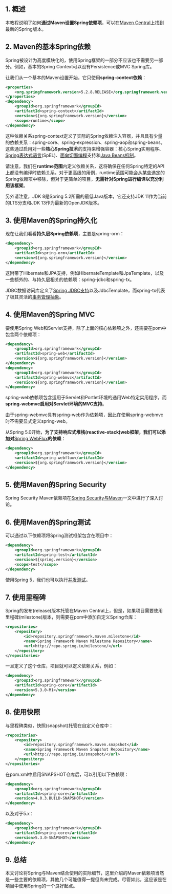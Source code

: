 ## 1. 概述

本教程说明了如何**通过Maven设置Spring依赖项**，可以在[Maven Central](https://search.maven.org/search?q=org.springframework)上找到最新的Spring版本。

## 2. Maven的基本Spring依赖

Spring被设计为高度模块化的，使用Spring框架的一部分不应该也不需要另一部分。例如，基本的Spring Context可以没有Persistence或MVC Spring库。

让我们从一个基本的Maven设置开始，它只使用**spring-context依赖**：

```xml
<properties>
    <org.springframework.version>5.2.8.RELEASE</org.springframework.version>
</properties>
<dependency>
    <groupId>org.springframework</groupId>
    <artifactId>spring-context</artifactId>
    <version>${org.springframework.version}</version>
    <scope>runtime</scope>
</dependency>
```

这种依赖关系spring-context定义了实际的Spring依赖注入容器，并且具有少量的依赖关系：spring-core、spring-expression、spring-aop和spring-beans。这些通过启用对一些**核心Spring技术**的支持来增强容器：核心Spring实用程序、[Spring表达式语言](https://docs.spring.io/spring-framework/docs/current/spring-framework-reference/core.html#expressions)(SpEL)、[面向切面编程](https://docs.spring.io/spring-framework/docs/current/spring-framework-reference/core.html#aop)支持和[Java Beans机制](https://docs.spring.io/spring-framework/docs/current/spring-framework-reference/core.html#beans-definition)。

请注意，我们在**runtime范围**内定义依赖关系，这将确保在任何Spring特定的API上都没有编译时依赖关系。对于更高级的用例，runtime范围可能会从某些选定的Spring依赖项中移除，但对于更简单的项目，**无需针对Spring进行编译以充分利用该框架**。

另外请注意，JDK 8是Spring 5.2所需的最低Java版本，它还支持JDK 11作为当前的LTS分支和JDK 13作为最新的OpenJDK版本。

## 3. 使用Maven的Spring持久化

现在让我们看看**持久层Spring依赖项**，主要是spring-orm：

```xml
<dependency>
    <groupId>org.springframework</groupId>
    <artifactId>spring-orm</artifactId>
    <version>${org.springframework.version}</version>
</dependency>
```

这附带了Hibernate和JPA支持，例如HibernateTemplate和JpaTemplate，以及一些额外的、与持久层相关的依赖项：spring-jdbc和spring-tx。

JDBC数据访问库定义了[Spring JDBC支持](https://docs.spring.io/spring-framework/docs/current/spring-framework-reference/data-access.html#jdbc)以及JdbcTemplate，而spring-tx代表了极其灵活的[事务管理抽象](https://docs.spring.io/spring-framework/docs/current/spring-framework-reference/data-access.html#transaction)。

## 4. 使用Maven的Spring MVC

要使用Spring Web和Servlet支持，除了上面的核心依赖项之外，还需要在pom中包含两个依赖项：

```xml
<dependency>
    <groupId>org.springframework</groupId>
    <artifactId>spring-web</artifactId>
    <version>${org.springframework.version}</version>
</dependency>
<dependency>
    <groupId>org.springframework</groupId>
    <artifactId>spring-webmvc</artifactId>
    <version>${org.springframework.version}</version>
</dependency>
```

spring-web依赖项包含适用于Servlet和Portlet环境的通用Web特定实用程序，而**spring-webmvc启用对Servlet环境的MVC支持**。

由于spring-webmvc具有spring-web作为依赖项，因此在使用spring-webmvc时不需要显式定义spring-web。

从Spring 5.0开始，**为了支持响应式堆栈(reactive-stack)web框架，我们可以添加对**[Spring WebFlux](https://docs.spring.io/spring-framework/docs/current/spring-framework-reference/web-reactive.html#spring-webflux)**的依赖**：

```xml
<dependency>
    <groupId>org.springframework</groupId>
    <artifactId>spring-webflux</artifactId>
    <version>${org.springframework.version}</version>
</dependency>
```

## 5. 使用Maven的Spring Security

Spring Security Maven依赖项在[Spring Security与Maven](https://www.baeldung.com/spring-security-with-maven)一文中进行了深入讨论。

## 6. 使用Maven的Spring测试

可以通过以下依赖项将Spring测试框架包含在项目中：

```xml
<dependency>
    <groupId>org.springframework</groupId>
    <artifactId>spring-test</artifactId>
    <version>${spring.version}</version>
    <scope>test</scope>
</dependency>
```

使用Spring 5，我们也可以执行[并发测试](https://www.baeldung.com/spring-5-concurrent-tests)。

## 7. 使用里程碑

Spring的发布(release)版本托管在Maven Central上，但是，如果项目需要使用里程碑(milestone)版本，则需要在pom中添加自定义Spring仓库：

```xml
<repositories>
    <repository>
        <id>repository.springframework.maven.milestone</id>
        <name>Spring Framework Maven Milestone Repository</name>
        <url>http://repo.spring.io/milestone/</url>
    </repository>
</repositories>
```

一旦定义了这个仓库，项目就可以定义依赖关系，例如：

```xml
<dependency>
    <groupId>org.springframework</groupId>
    <artifactId>spring-core</artifactId>
    <version>5.3.0-M1</version>
</dependency>
```

## 8. 使用快照

与里程碑类似，快照(snapshot)托管在自定义仓库中：

```xml
<repositories>
    <repository>
        <id>repository.springframework.maven.snapshot</id>
        <name>Spring Framework Maven Snapshot Repository</name>
        <url>http://repo.spring.io/snapshot/</url>
    </repository>
</repositories>
```

在pom.xml中启用SNAPSHOT仓库后，可以引用以下依赖项：

```xml
<dependency>
    <groupId>org.springframework</groupId>
    <artifactId>spring-core</artifactId>
    <version>4.0.3.BUILD-SNAPSHOT</version>
</dependency>
```

以及对于5.x：

```xml
<dependency>
    <groupId>org.springframework</groupId>
    <artifactId>spring-core</artifactId>
    <version>5.3.0-SNAPSHOT</version>
</dependency>
```

## 9. 总结

本文讨论将Spring与Maven结合使用的实际细节，这里介绍的Maven依赖项当然是一些主要的依赖项，其他几个可能值得一提但尚未完成。尽管如此，这应该是在项目中使用Spring的一个良好起点。